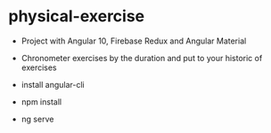 # physical-exercise

- Project with Angular 10, Firebase Redux and Angular Material

- Chronometer exercises by the duration and put to your historic of exercises

- install angular-cli
- npm install
- ng serve
